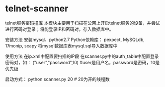 # telnet-scanner
telnet服务密码撞库
本模块主要用于扫描在公网上开启telnet服务的设备，并尝试进行密码对登录；将能登录IP和密码对，存入数据库中。

安装方法
安装mysql、python2.7
Python依赖库： pexpect, MySQLdb, 17monip, scapy
将mysql数据库表mysql.sql导入数据库中

使用方法
在ip.xml中配置要扫描的IP段
在scanner.py中的auth_table中配置登录密码对，如：
("user","password",10)   #user是用户名，password是密码，10是优先级

启动方式：
python scanner.py 20 # 20为开的线程数

